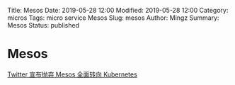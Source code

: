 Title: Mesos
Date: 2019-05-28 12:00
Modified: 2019-05-28 12:00
Category: micros
Tags: micro service Mesos
Slug: mesos
Author: Mingz
Summary: Mesos
Status: published




# Mesos




[Twitter 宣布抛弃 Mesos 全面转向 Kubernetes](https://mp.weixin.qq.com/s/5S_lXr5wuszoHHIK0iQKsA)
